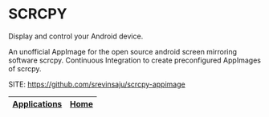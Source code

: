 # SCRCPY
 
 Display and control your Android device.
 
 An unofficial AppImage for the open source android screen mirroring 
 software scrcpy. Continuous Integration to create preconfigured 
 AppImages of scrcpy.
 
 SITE: https://github.com/srevinsaju/scrcpy-appimage

 | [Applications](https://portable-linux-apps.github.io/apps.html) | [Home](https://portable-linux-apps.github.io)
 | --- | --- |

